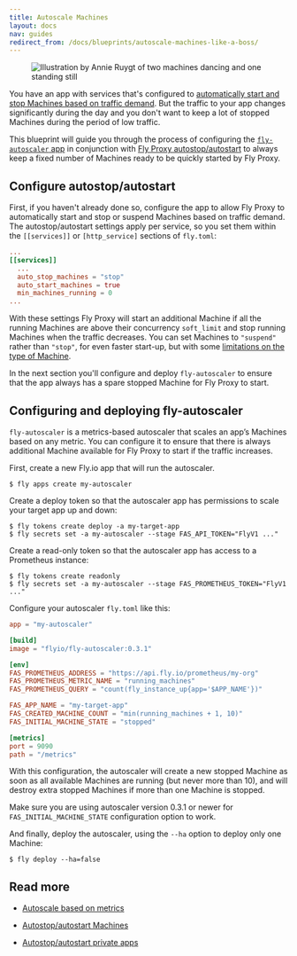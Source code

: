 ```yaml
---
title: Autoscale Machines
layout: docs
nav: guides
redirect_from: /docs/blueprints/autoscale-machines-like-a-boss/
---
```


<figure class="flex justify-center">
  <img src="/static/images/autoscale-machines.png" alt="Illustration by Annie Ruygt of two machines dancing and one standing still" class="w-full max-w-lg mx-auto">
</figure>

You have an app with services that's configured to [automatically start
and stop Machines based on traffic demand]((/docs/launch/autostop-autostart/)). But the traffic to your app changes
significantly during the day and you don't want to keep a lot of stopped
Machines during the period of low traffic.

This blueprint will guide you through the process of configuring the
[`fly-autoscaler` app](/docs/launch/autoscale-by-metric/) in conjunction with 
[Fly Proxy autostop/autostart](/docs/launch/autostop-autostart/) to 
always keep a fixed number of Machines ready to be quickly started 
by Fly Proxy.

## Configure autostop/autostart

First, if you haven't already done so, configure the app to allow Fly Proxy to automatically start and
stop or suspend Machines based on traffic demand. The autostop/autostart settings apply
per service, so you set them within the `[[services]]` or `[http_service]`
sections of `fly.toml`:

```toml
...
[[services]]
  ...
  auto_stop_machines = "stop"
  auto_start_machines = true
  min_machines_running = 0
...
```

With these settings Fly Proxy will start an additional Machine if all the
running Machines are above their concurrency `soft_limit` and stop running
Machines when the traffic decreases. You can set Machines to `"suspend"` rather than
`"stop"`, for even faster start-up, but with some [limitations on the type of Machine](https://community.fly.io/t/new-feature-in-preview-suspend-resume-for-machines/20672#current-limitations-and-caveats-8).

In the next section you'll configure
and deploy `fly-autoscaler` to ensure that the app always has a spare stopped
Machine for Fly Proxy to start.

## Configuring and deploying fly-autoscaler

`fly-autoscaler` is a metrics-based autoscaler that scales an app’s Machines
based on any metric. You can configure it to ensure that there is always
additional Machine available for Fly Proxy to start if the traffic increases.

First, create a new Fly.io app that will run the autoscaler.

```
$ fly apps create my-autoscaler
```

Create a deploy token so that the autoscaler app has permissions to scale your
target app up and down:

```
$ fly tokens create deploy -a my-target-app
$ fly secrets set -a my-autoscaler --stage FAS_API_TOKEN="FlyV1 ..."
```

Create a read-only token so that the autoscaler app has access to a Prometheus instance:

```
$ fly tokens create readonly
$ fly secrets set -a my-autoscaler --stage FAS_PROMETHEUS_TOKEN="FlyV1 ..."
```

Configure your autoscaler `fly.toml` like this:

```toml
app = "my-autoscaler"

[build]
image = "flyio/fly-autoscaler:0.3.1"

[env]
FAS_PROMETHEUS_ADDRESS = "https://api.fly.io/prometheus/my-org"
FAS_PROMETHEUS_METRIC_NAME = "running_machines"
FAS_PROMETHEUS_QUERY = "count(fly_instance_up{app='$APP_NAME'})"

FAS_APP_NAME = "my-target-app"
FAS_CREATED_MACHINE_COUNT = "min(running_machines + 1, 10)"
FAS_INITIAL_MACHINE_STATE = "stopped"

[metrics]
port = 9090
path = "/metrics"
```

With this configuration, the autoscaler will create a new stopped Machine as
soon as all available Machines are running (but never more than 10), and will destroy extra stopped
Machines if more than one Machine is stopped.

Make sure you are using autoscaler version 0.3.1 or newer for
`FAS_INITIAL_MACHINE_STATE` configuration option to work.

And finally, deploy the autoscaler, using the `--ha` option to deploy only one Machine:

```
$ fly deploy --ha=false
```

## Read more

- [Autoscale based on metrics](/docs/launch/autoscale-by-metric/)

- [Autostop/autostart Machines](/docs/launch/autostop-autostart/)

- [Autostop/autostart private apps](/docs/blueprints/autostart-internal-apps/)
